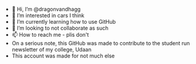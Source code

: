 - 👋 Hi, I’m @dragonvandhagg
- 👀 I’m interested in cars I think
- 🌱 I’m currently learning how to use GitHub
- 💞️ I’m looking to not collaborate as such
- 📫 How to reach me - plis don't
- On a serious note, this GitHub was made to contribute to the student run newsletter of my college, Udaan
- This account was made for not much else

<!---
dragonvandhagg/dragonvandhagg is a ✨ special ✨ repository because its `README.md` (this file) appears on your GitHub profile.
You can click the Preview link to take a look at your changes.
--->
